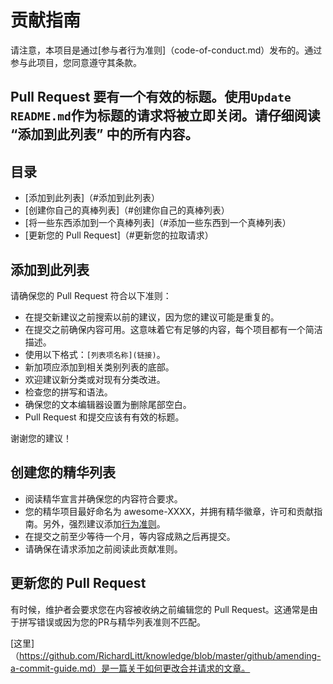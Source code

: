 # 贡献指南
请注意，本项目是通过[参与者行为准则]（code-of-conduct.md）发布的。通过参与此项目，您同意遵守其条款。

## Pull Request 要有一个有效的标题。使用`Update README.md`作为标题的请求将被立即关闭。请仔细阅读 “添加到此列表” 中的所有内容。

## 目录

- [添加到此列表]（#添加到此列表）
- [创建你自己的真棒列表]（#创建你自己的真棒列表）
- [将一些东西添加到一个真棒列表]（#添加一些东西到一个真棒列表）
- [更新您的 Pull Request]（#更新您的拉取请求）

## 添加到此列表

请确保您的 Pull Request 符合以下准则：

- 在提交新建议之前搜索以前的建议，因为您的建议可能是重复的。
- 在提交之前确保内容可用。这意味着它有足够的内容，每个项目都有一个简洁描述。
- 使用以下格式：`[列表项名称](链接)`。
- 新加项应添加到相关类别列表的底部。
- 欢迎建议新分类或对现有分类改进。
- 检查您的拼写和语法。
- 确保您的文本编辑器设置为删除尾部空白。
- Pull Request 和提交应该有有效的标题。

谢谢您的建议！

## 创建您的精华列表
- 阅读精华宣言并确保您的内容符合要求。
- 您的精华项目最好命名为 awesome-XXXX，并拥有精华徽章，许可和贡献指南。另外，强烈建议添加[行为准则](https://www.contributor-covenant.org/zh-cn/version/1/4/code-of-conduct)。 
- 在提交之前至少等待一个月，等内容成熟之后再提交。
- 请确保在请求添加之前阅读此贡献准则。

## 更新您的 Pull Request
有时候，维护者会要求您在内容被收纳之前编辑您的 Pull Request。这通常是由于拼写错误或因为您的PR与精华列表准则不匹配。

[这里]（https://github.com/RichardLitt/knowledge/blob/master/github/amending-a-commit-guide.md）是一篇关于如何更改合并请求的文章。
